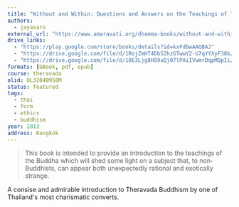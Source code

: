 ```yaml
---
title: "Without and Within: Questions and Answers on the Teachings of Theravāda Buddhism"
authors:
  - jayasaro
external_url: "https://www.amaravati.org/dhamma-books/without-and-within/"
drive_links:
  - "https://play.google.com/store/books/details?id=kxFdDwAAQBAJ"
  - "https://drive.google.com/file/d/1RojZmHT4Db52hzGTwwY2-U7qYYXyF38b/view?usp=drivesdk"
  - "https://drive.google.com/file/d/10E3Ljg8H59uQj07lPAiIVwmrDqpMQpIi/view?usp=drivesdk"
formats: [GBook, pdf, epub]
course: theravada
olid: OL32040958M
status: featured
tags:
  - thai
  - form
  - ethics
  - buddhism
year: 2013
address: Bangkok
---
```


> This book is intended to provide an introduction to the teachings of the Buddha which will shed some light on a subject that, to non-Buddhists, can appear both unexpectedly rational and exotically strange.

A consise and admirable introduction to Theravada Buddhism by one of Thailand's most charismatic converts.
